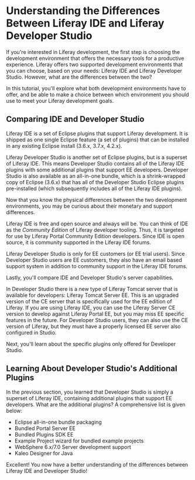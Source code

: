 # Understanding the Differences Between Liferay IDE and Liferay Developer Studio

If you're interested in Liferay development, the first step is choosing the
development environment that offers the necessary tools for a productive
experience. Liferay offers two supported development environments that you can
choose, based on your needs: Liferay IDE and Liferay Developer Studio. However,
what are the differences between the two? 

In this tutorial, you'll explore what both development environments have to
offer, and be able to make a choice between which environment you should use to
meet your Liferay development goals. 

## Comparing IDE and Developer Studio

Liferay IDE is a set of Eclipse plugins that support Liferay development. It is
shipped as one single Eclipse feature (a set of plugins) that can be installed
in any existing Eclipse install (3.6.x, 3.7.x, 4.2.x). 

Liferay Developer Studio is another set of Eclipse plugins, but is a superset of
Liferay IDE. This means Developer Studio contains all of the Liferay IDE plugins
with some additional plugins that support EE developers. Developer Studio is
also available as an all-in-one bundle, which is a shrink-wrapped copy of
Eclipse (3.6.x) that has all of the Developer Studio Eclipse plugins
pre-installed (which subsequently includes all of the Liferay IDE plugins). 

Now that you know the physical differences between the two development
environments, you may be curious about their monetary and support differences. 

Liferay IDE is free and open source and always will be. You can think of IDE as
the *Community Edition* of Liferay developer tooling. Thus, it is targeted for
use by Liferay Portal Community Edition developers. Since IDE is open source, it
is community supported in the Liferay IDE forums. 

Liferay Developer Studio is only for EE customers (or EE trial users). Since
Developer Studio users are EE customers, they also have an email based support
system in addition to community support in the Liferay IDE forums. 

Lastly, you'll compare IDE and Developer Studio's server capabilities. 

In Developer Studio there is a new type of Liferay Tomcat server that is
available for developers: Liferay Tomcat Server EE. This is an upgraded version
of the CE server that is specifically used for the EE edition of Liferay. If you
are using Liferay IDE, you can use the Liferay Server CE version to develop
against Liferay Portal EE, but you may miss EE specific features in the future. 
For Developer Studio users, they can also use the CE version of Liferay, but
they must have a properly licensed EE server also configured in Studio. 

Next, you'll learn about the specific plugins only offered for Developer Studio.

## Learning About Developer Studio's Additional Plugins

In the previous section, you learned that Developer Studio is simply a superset
of Liferay IDE, containing additional plugins that support EE developers. What
are the additional plugins? A comprehensive list is given below: 

- Eclipse all-in-one bundle packaging
- Bundled Portal Server EE 
- Bundled Plugins SDK EE 
- Example Project wizard for bundled example projects 
- WebSphere 6.x/7.0 Server development support 
- Kaleo Designer for Java

Excellent! You now have a better understanding of the differences between
Liferay IDE and Developer Studio! 
